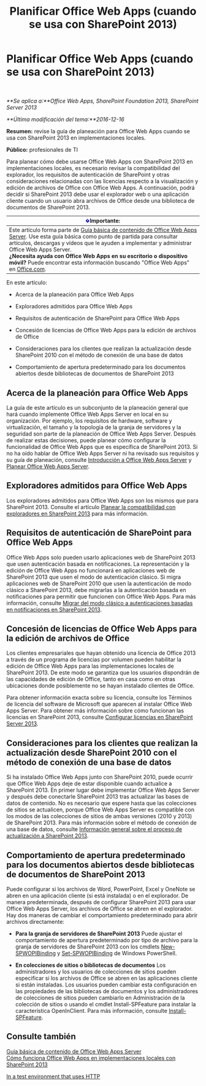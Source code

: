 ﻿---
title: Planificar Office Web Apps (cuando se usa con SharePoint 2013)
TOCTitle: Planificar Office Web Apps
ms:assetid: 3bd0a617-5f12-4a7e-bb75-b15c86c7e504
ms:mtpsurl: https://technet.microsoft.com/es-es/library/Ff431682(v=office.15)
ms:contentKeyID: 48793522
ms.date: 12/18/2017
mtps_version: v=office.15
ms.translationtype: HT
---

# Planificar Office Web Apps (cuando se usa con SharePoint 2013)

 

_**Se aplica a:**Office Web Apps, SharePoint Foundation 2013, SharePoint Server 2013_

_**Última modificación del tema:**2016-12-16_

**Resumen:** revise la guía de planeación para Office Web Apps cuando se usa con SharePoint 2013 en implementaciones locales.

**Público:** profesionales de TI

Para planear cómo debe usarse Office Web Apps con SharePoint 2013 en implementaciones locales, es necesario revisar la compatibilidad del explorador, los requisitos de autenticación de SharePoint y otras consideraciones relacionadas con las licencias respecto a la visualización y edición de archivos de Office con Office Web Apps. A continuación, podrá decidir si SharePoint 2013 debe usar el explorador web o una aplicación cliente cuando un usuario abra archivos de Office desde una biblioteca de documentos de SharePoint 2013.

<table>
<thead>
<tr class="header">
<th><img src="images/JJ219448.important(Office.15).gif" title="Importante" alt="Importante" /><strong>Importante:</strong></th>
</tr>
</thead>
<tbody>
<tr class="odd">
<td>Este artículo forma parte de <a href="content-roadmap-for-office-web-apps-server.md">Guía básica de contenido de Office Web Apps Server</a>. Use esta guía básica como punto de partida para consultar artículos, descargas y vídeos que le ayuden a implementar y administrar Office Web Apps Server.<br />
<strong>¿Necesita ayuda con Office Web Apps en su escritorio o dispositivo móvil?</strong> Puede encontrar esta información buscando &quot;Office Web Apps&quot; en <a href="http://go.microsoft.com/fwlink/p/?linkid=324961">Office.com</a>.</td>
</tr>
</tbody>
</table>


En este artículo:

  - Acerca de la planeación para Office Web Apps

  - Exploradores admitidos para Office Web Apps

  - Requisitos de autenticación de SharePoint para Office Web Apps

  - Concesión de licencias de Office Web Apps para la edición de archivos de Office

  - Consideraciones para los clientes que realizan la actualización desde SharePoint 2010 con el método de conexión de una base de datos

  - Comportamiento de apertura predeterminado para los documentos abiertos desde bibliotecas de documentos de SharePoint 2013

## Acerca de la planeación para Office Web Apps

La guía de este artículo es un subconjunto de la planeación general que hará cuando implemente Office Web Apps Server en local en su organización. Por ejemplo, los requisitos de hardware, software y virtualización, el tamaño y la topología de la granja de servidores y la seguridad son parte de la planeación de Office Web Apps Server. Después de realizar estas decisiones, puede planear cómo configurar la funcionalidad de Office Web Apps que es específica de SharePoint 2013. Si no ha oído hablar de Office Web Apps Server ni ha revisado sus requisitos y su guía de planeación, consulte [Introducción a Office Web Apps Server](office-web-apps-server-overview.md) y [Planear Office Web Apps Server](plan-office-web-apps-server.md).

## Exploradores admitidos para Office Web Apps

Los exploradores admitidos para Office Web Apps son los mismos que para SharePoint 2013. Consulte el artículo [Planear la compatibilidad con exploradores en SharePoint 2013](https://technet.microsoft.com/es-es/library/cc263526\(v=office.15\)) para más información.

## Requisitos de autenticación de SharePoint para Office Web Apps

Office Web Apps solo pueden usarlo aplicaciones web de SharePoint 2013 que usen autenticación basada en notificaciones. La representación y la edición de Office Web Apps no funcionará en aplicaciones web de SharePoint 2013 que usen el modo de autenticación clásico. Si migra aplicaciones web de SharePoint 2010 que usen la autenticación de modo clásico a SharePoint 2013, debe migrarlas a la autenticación basada en notificaciones para permitir que funcionen con Office Web Apps. Para más información, consulte [Migrar del modo clásico a autenticaciones basadas en notificaciones en SharePoint 2013](https://technet.microsoft.com/es-es/library/gg251985\(v=office.15\)).

## Concesión de licencias de Office Web Apps para la edición de archivos de Office

Los clientes empresariales que hayan obtenido una licencia de Office 2013 a través de un programa de licencias por volumen pueden habilitar la edición de Office Web Apps para las implementaciones locales de SharePoint 2013. De este modo se garantiza que los usuarios dispondrán de las capacidades de edición de Office, tanto en casa como en otras ubicaciones donde posiblemente no se hayan instalado clientes de Office.

Para obtener información exacta sobre su licencia, consulte los Términos de licencia del software de Microsoft que aparecen al instalar Office Web Apps Server. Para obtener más información sobre cómo funcionan las licencias en SharePoint 2013, consulte [Configurar licencias en SharePoint Server 2013](https://technet.microsoft.com/es-es/library/jj219627\(v=office.15\)).

## Consideraciones para los clientes que realizan la actualización desde SharePoint 2010 con el método de conexión de una base de datos

Si ha instalado Office Web Apps junto con SharePoint 2010, puede ocurrir que Office Web Apps deje de estar disponible cuando actualice a SharePoint 2013. En primer lugar debe implementar Office Web Apps Server y después debe conectarle SharePoint 2013 tras actualizar las bases de datos de contenido. No es necesario que espere hasta que las colecciones de sitios se actualicen, porque Office Web Apps Server es compatible con los modos de las colecciones de sitios de ambas versiones (2010 y 2013) de SharePoint 2013. Para más información sobre el método de conexión de una base de datos, consulte [Información general sobre el proceso de actualización a SharePoint 2013](https://technet.microsoft.com/es-es/library/cc262483\(v=office.15\)).

## Comportamiento de apertura predeterminado para los documentos abiertos desde bibliotecas de documentos de SharePoint 2013

Puede configurar si los archivos de Word, PowerPoint, Excel y OneNote se abren en una aplicación cliente (si está instalada) o en el explorador. De manera predeterminada, después de configurar SharePoint 2013 para usar Office Web Apps Server, los archivos de Office se abren en el explorador. Hay dos maneras de cambiar el comportamiento predeterminado para abrir archivos directamente:

  - **Para la granja de servidores de SharePoint 2013** Puede ajustar el comportamiento de apertura predeterminado por tipo de archivo para la granja de servidores de SharePoint 2013 con los cmdlets [New-SPWOPIBinding](https://docs.microsoft.com/en-us/powershell/module/sharepoint-server/New-SPWOPIBinding?view=sharepoint-ps) y [Set-SPWOPIBinding](https://docs.microsoft.com/en-us/powershell/module/sharepoint-server/Set-SPWOPIBinding?view=sharepoint-ps) de Windows PowerShell.

  - **En colecciones de sitios o bibliotecas de documentos** Los administradores y los usuarios de colecciones de sitios pueden especificar si los archivos de Office se abren en las aplicaciones cliente si están instaladas. Los usuarios pueden cambiar esta configuración en las propiedades de las bibliotecas de documentos y los administradores de colecciones de sitios pueden cambiarlo en Administración de la colección de sitios o usando el cmdlet Install-SPFeature para instalar la característica OpenInClient. Para más información, consulte [Install-SPFeature](https://technet.microsoft.com/es-es/library/ff607825\(v=office.15\)).

## Consulte también


[Guía básica de contenido de Office Web Apps Server](content-roadmap-for-office-web-apps-server.md)  
[Cómo funciona Office Web Apps en implementaciones locales con SharePoint 2013](how-office-web-apps-work-on-premises-with-sharepoint-2013.md)  


[In a test environment that uses HTTP](configure-office-web-apps-for-sharepoint-2013.md)  
  

[](how-office-web-apps-work-on-premises-with-sharepoint-2013.md)

